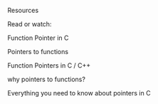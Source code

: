 Resources

Read or watch:



Function Pointer in C

Pointers to functions

Function Pointers in C / C++

why pointers to functions?

Everything you need to know about pointers in C
